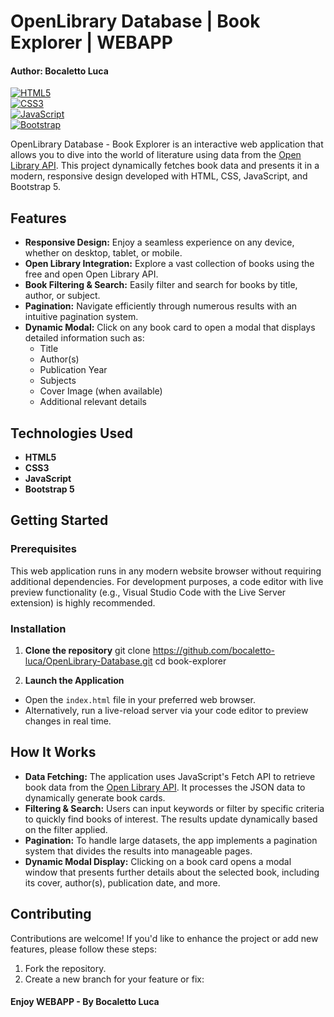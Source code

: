 # OpenLibrary Database | Book Explorer | WEBAPP
#### Author: Bocaletto Luca

[![HTML5](https://img.shields.io/badge/HTML5-E34F26?style=for-the-badge&logo=html5&logoColor=white)](https://developer.mozilla.org/en-US/docs/Web/HTML)  
[![CSS3](https://img.shields.io/badge/CSS3-1572B6?style=for-the-badge&logo=css3&logoColor=white)](https://developer.mozilla.org/en-US/docs/Web/CSS)  
[![JavaScript](https://img.shields.io/badge/JavaScript-F7DF1E?style=for-the-badge&logo=javascript&logoColor=black)](https://developer.mozilla.org/en-US/docs/Web/JavaScript)  
[![Bootstrap](https://img.shields.io/badge/Bootstrap-7952B3?style=for-the-badge&logo=bootstrap&logoColor=white)](https://getbootstrap.com/)

OpenLibrary Database - Book Explorer is an interactive web application that allows you to dive into the world of literature using data from the [Open Library API](https://openlibrary.org/developers/api). This project dynamically fetches book data and presents it in a modern, responsive design developed with HTML, CSS, JavaScript, and Bootstrap 5.

## Features

- **Responsive Design:** Enjoy a seamless experience on any device, whether on desktop, tablet, or mobile.
- **Open Library Integration:** Explore a vast collection of books using the free and open Open Library API.
- **Book Filtering & Search:** Easily filter and search for books by title, author, or subject.
- **Pagination:** Navigate efficiently through numerous results with an intuitive pagination system.
- **Dynamic Modal:** Click on any book card to open a modal that displays detailed information such as:
  - Title
  - Author(s)
  - Publication Year
  - Subjects
  - Cover Image (when available)
  - Additional relevant details

## Technologies Used

- **HTML5**
- **CSS3**
- **JavaScript**
- **Bootstrap 5**

## Getting Started

### Prerequisites

This web application runs in any modern website browser without requiring additional dependencies. For development purposes, a code editor with live preview functionality (e.g., Visual Studio Code with the Live Server extension) is highly recommended.

### Installation

1. **Clone the repository**
git clone https://github.com/bocaletto-luca/OpenLibrary-Database.git cd book-explorer

2. **Launch the Application**

- Open the `index.html` file in your preferred web browser.
- Alternatively, run a live-reload server via your code editor to preview changes in real time.

## How It Works

- **Data Fetching:** The application uses JavaScript's Fetch API to retrieve book data from the [Open Library API](https://openlibrary.org/developers/api). It processes the JSON data to dynamically generate book cards.
- **Filtering & Search:** Users can input keywords or filter by specific criteria to quickly find books of interest. The results update dynamically based on the filter applied.
- **Pagination:** To handle large datasets, the app implements a pagination system that divides the results into manageable pages.
- **Dynamic Modal Display:** Clicking on a book card opens a modal window that presents further details about the selected book, including its cover, author(s), publication date, and more.


## Contributing

Contributions are welcome! If you'd like to enhance the project or add new features, please follow these steps:

1. Fork the repository.
2. Create a new branch for your feature or fix:

#### Enjoy WEBAPP - By Bocaletto Luca
